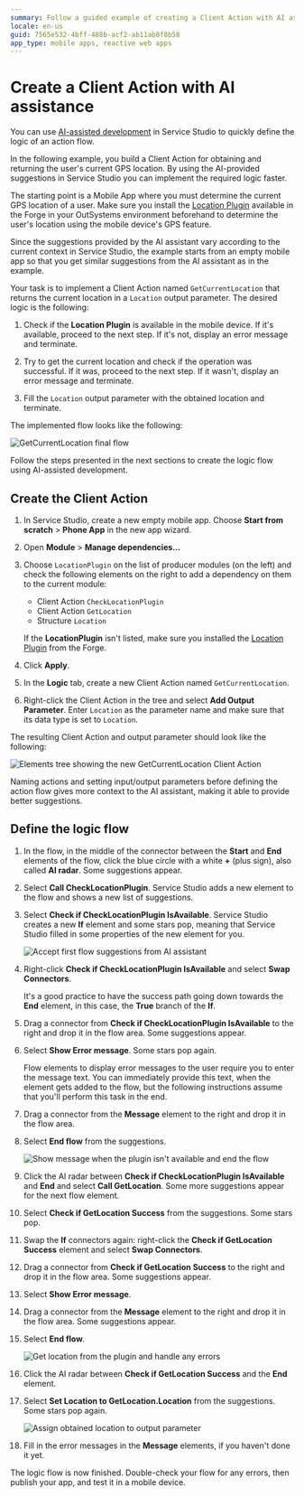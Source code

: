 ```yaml
---
summary: Follow a guided example of creating a Client Action with AI assistance.
locale: en-us
guid: 7565e532-4bff-488b-acf2-ab11ab8f8b58
app_type: mobile apps, reactive web apps
---
```


# Create a Client Action with AI assistance

You can use [AI-assisted development](ai-assisted-dev.md) in Service Studio to quickly define the logic of an action flow.

In the following example, you build a Client Action for obtaining and returning the user's current GPS location. By using the AI-provided suggestions in Service Studio you can implement the required logic faster.

The starting point is a Mobile App where you must determine the current GPS location of a user. Make sure you install the [Location Plugin](https://www.outsystems.com/forge/component-overview/1395/location-plugin) available in the Forge in your OutSystems environment beforehand to determine the user's location using the mobile device's GPS feature.

<div class="info" markdown="1">

Since the suggestions provided by the AI assistant vary according to the current context in Service Studio, the example starts from an empty mobile app so that you get similar suggestions from the AI assistant as in the example.

</div>

Your task is to implement a Client Action named `GetCurrentLocation` that returns the current location in a `Location` output parameter. The desired logic is the following:

1. Check if the **Location Plugin** is available in the mobile device. If it's available, proceed to the next step. If it's not, display an error message and terminate.

1. Try to get the current location and check if the operation was successful. If it was, proceed to the next step. If it wasn't, display an error message and terminate.

1. Fill the `Location` output parameter with the obtained location and terminate.

The implemented flow looks like the following:

![GetCurrentLocation final flow](images/ai-action-final-flow-ss.png)

Follow the steps presented in the next sections to create the logic flow using AI-assisted development.

## Create the Client Action

1. In Service Studio, create a new empty mobile app. Choose **Start from scratch** > **Phone App** in the new app wizard.

1. Open **Module** > **Manage dependencies...**

1. Choose `LocationPlugin` on the list of producer modules (on the left) and check the following elements on the right to add a dependency on them to the current module:

    * Client Action `CheckLocationPlugin`
    * Client Action `GetLocation`
    * Structure `Location`

    <div class="info" markdown="1">

    If the **LocationPlugin** isn't listed, make sure you installed the [Location Plugin](https://www.outsystems.com/forge/component-overview/1395/location-plugin) from the Forge.

    </div>

1. Click **Apply**.

1. In the **Logic** tab, create a new Client Action named `GetCurrentLocation`.

1. Right-click the Client Action in the tree and select **Add Output Parameter**. Enter `Location` as the parameter name and make sure that its data type is set to `Location`.

The resulting Client Action and output parameter should look like the following:

![Elements tree showing the new GetCurrentLocation Client Action](images/ai-action-client-action-ss.png)

<div class="info" markdown="1">

Naming actions and setting input/output parameters before defining the action flow gives more context to the AI assistant, making it able to provide better suggestions.

</div>

## Define the logic flow

1. In the flow, in the middle of the connector between the **Start** and **End** elements of the flow, click the blue circle with a white **+** (plus sign), also called **AI radar**. Some suggestions appear.

1. Select **Call CheckLocationPlugin**. Service Studio adds a new element to the flow and shows a new list of suggestions.

1. Select **Check if CheckLocationPlugin IsAvailable**. Service Studio creates a new **If** element and some stars pop, meaning that Service Studio filled in some properties of the new element for you.

    ![Accept first flow suggestions from AI assistant](images/ai-action-01-check-location-ss.gif)

1. Right-click **Check if CheckLocationPlugin IsAvailable** and select **Swap Connectors**.

    <div class="info" markdown="1">

    It's a good practice to have the success path going down towards the **End** element, in this case, the **True** branch of the **If**.

    </div>

1. Drag a connector from **Check if CheckLocationPlugin IsAvailable** to the right and drop it in the flow area. Some suggestions appear.

1. Select **Show Error message**. Some stars pop again.

    Flow elements to display error messages to the user require you to enter the message text. You can immediately provide this text, when the element gets added to the flow, but the following instructions assume that you'll perform this task in the end.

1. Drag a connector from the **Message** element to the right and drop it in the flow area.

1. Select **End flow** from the suggestions.

    ![Show message when the plugin isn't available and end the flow](images/ai-action-02-no-plugin-branch-ss.gif)

1. Click the AI radar between **Check if CheckLocationPlugin IsAvailable** and **End** and select **Call GetLocation**. Some more suggestions appear for the next flow element.

1. Select **Check if GetLocation Success** from the suggestions. Some stars pop.

1. Swap the **If** connectors again: right-click the **Check if GetLocation Success** element and select **Swap Connectors**.

1. Drag a connector from **Check if GetLocation Success** to the right and drop it in the flow area. Some suggestions appear.

1. Select **Show Error message**.

1. Drag a connector from the **Message** element to the right and drop it in the flow area. Some suggestions appear.

1. Select **End flow**.

    ![Get location from the plugin and handle any errors](images/ai-action-03-get-location-ss.gif)

1. Click the AI radar between **Check if GetLocation Success** and the **End** element.

1. Select **Set Location to GetLocation.Location** from the suggestions. Some stars pop again.

    ![Assign obtained location to output parameter](images/ai-action-04-set-location-ss.gif)

1. Fill in the error messages in the **Message** elements, if you haven't done it yet.

The logic flow is now finished. Double-check your flow for any errors, then publish your app, and test it in a mobile device.
